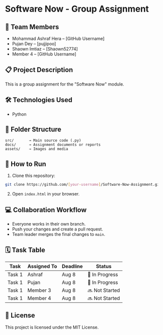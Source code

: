 # Software Now - Group Assignment

## 👥 Team Members
- Mohammad Ashraf Hera – [GitHub Username]
- Pujan Dey – [pujjipoo]
- Shaown Imtiaz – [Shaown52774]
- Member 4 – [GitHub Username]

## 📋 Project Description
This is a group assignment for the "Software Now" module.

## 🛠 Technologies Used
- Python

## 📁 Folder Structure
```
src/       → Main source code (.py)
docs/      → Assignment documents or reports
assets/    → Images and media
```

## 🔧 How to Run
1. Clone this repository:
```bash
git clone https://github.com/[your-username]/Software-Now-Assignment.git
```
2. Open `index.html` in your browser.

## 💻 Collaboration Workflow
- Everyone works in their own branch.
- Push your changes and create a pull request.
- Team leader merges the final changes to `main`.

## 🗓 Task Table

| Task | Assigned To | Deadline | Status |
|------|-------------|----------|--------|
| Task 1 | Ashraf | Aug 8 | 🔄 In Progress |
| Task 1 | Pujan | Aug 8 | 🔄 In Progress |
| Task 1 | Member 3 | Aug 8 | 🔜 Not Started |
| Task 1 | Member 4 | Aug 8 | 🔜 Not Started |

## 📜 License
This project is licensed under the MIT License.
